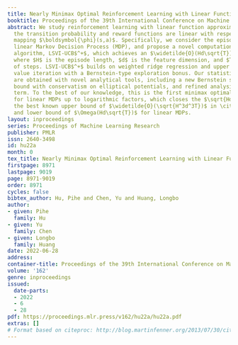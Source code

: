 ```yaml
---
title: Nearly Minimax Optimal Reinforcement Learning with Linear Function Approximation
booktitle: Proceedings of the 39th International Conference on Machine Learning
abstract: We study reinforcement learning with linear function approximation where
  the transition probability and reward functions are linear with respect to a feature
  mapping $\boldsymbol{\phi}(s,a)$. Specifically, we consider the episodic inhomogeneous
  linear Markov Decision Process (MDP), and propose a novel computation-efficient
  algorithm, LSVI-UCB$^+$, which achieves an $\widetilde{O}(Hd\sqrt{T})$ regret bound
  where $H$ is the episode length, $d$ is the feature dimension, and $T$ is the number
  of steps. LSVI-UCB$^+$ builds on weighted ridge regression and upper confidence
  value iteration with a Bernstein-type exploration bonus. Our statistical results
  are obtained with novel analytical tools, including a new Bernstein self-normalized
  bound with conservatism on elliptical potentials, and refined analysis of the correction
  term. To the best of our knowledge, this is the first minimax optimal algorithm
  for linear MDPs up to logarithmic factors, which closes the $\sqrt{Hd}$ gap between
  the best known upper bound of $\widetilde{O}(\sqrt{H^3d^3T})$ in \cite{jin2020provably}
  and lower bound of $\Omega(Hd\sqrt{T})$ for linear MDPs.
layout: inproceedings
series: Proceedings of Machine Learning Research
publisher: PMLR
issn: 2640-3498
id: hu22a
month: 0
tex_title: Nearly Minimax Optimal Reinforcement Learning with Linear Function Approximation
firstpage: 8971
lastpage: 9019
page: 8971-9019
order: 8971
cycles: false
bibtex_author: Hu, Pihe and Chen, Yu and Huang, Longbo
author:
- given: Pihe
  family: Hu
- given: Yu
  family: Chen
- given: Longbo
  family: Huang
date: 2022-06-28
address:
container-title: Proceedings of the 39th International Conference on Machine Learning
volume: '162'
genre: inproceedings
issued:
  date-parts:
  - 2022
  - 6
  - 28
pdf: https://proceedings.mlr.press/v162/hu22a/hu22a.pdf
extras: []
# Format based on citeproc: http://blog.martinfenner.org/2013/07/30/citeproc-yaml-for-bibliographies/
---
```

